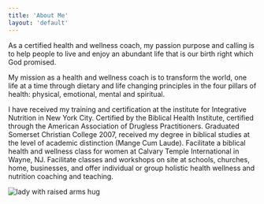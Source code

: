 ```yaml
---
title: 'About Me'
layout: 'default'
---
```

As a certified health and wellness coach, my passion purpose and calling is to help people to live and enjoy an abundant life that is our birth right which God promised. 

My mission as a health and wellness coach is to transform the world, one life at a time through dietary and life changing principles in the four pillars of health: physical, emotional, mental and spiritual. 

I have received my training and certification at the institute for Integrative Nutrition in New York City. Certified by the Biblical Health Institute, certified through the American Association of Drugless Practitioners. Graduated Somerset Christian College 2007, received my degree in biblical studies at the level of academic distinction (Mange Cum Laude). Facilitate a biblical health and wellness class for women at Calvary Temple International in Wayne, NJ. Facilitate classes and workshops on site at schools, churches, home, businesses, and offer individual or group holistic health wellness and nutrition coaching and teaching.

![lady with raised arms hug](/images/lady_hug2.png)